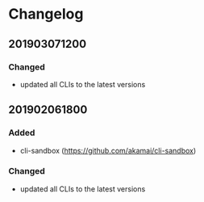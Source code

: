 # Changelog

## 201903071200
### Changed
- updated all CLIs to the latest versions


## 201902061800
### Added
- cli-sandbox (<https://github.com/akamai/cli-sandbox>)

### Changed
- updated all CLIs to the latest versions
